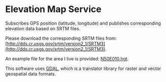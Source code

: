 Elevation Map Service
=====================

Subscribes GPS position (latitude, longitude) and publishes corresponding elevation data based on SRTM files.

Please download the corresponding SRTM files from: [http://dds.cr.usgs.gov/srtm/version2_1/SRTM3](http://dds.cr.usgs.gov/srtm/version2_1/SRTM3).

An example file for the area I live is provided: [N50E010.hgt](N50E010.hgt).

This software uses [GDAL](http://www.gdal.org/), which is a translator library for raster and vector geospatial data formats.
